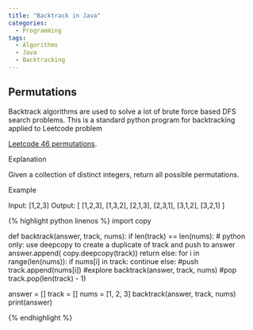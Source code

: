 ```yaml
---
title: "Backtrack in Java"
categories:
  - Programming
tags:
  - Algorithms
  - Java
  - Backtracking
---
```


## Permutations

Backtrack algorithms are used to solve a lot of brute force based DFS search problems. This is a standard python program for backtracking applied to Leetcode problem

[Leetcode 46 permutations](https://leetcode.com/problems/permutations/).

Explanation

Given a collection of distinct integers, return all possible permutations.

Example

Input: [1,2,3]
Output:
[
  [1,2,3],
  [1,3,2],
  [2,1,3],
  [2,3,1],
  [3,1,2],
  [3,2,1]
]

{% highlight python linenos %}
import copy

def backtrack(answer,  track, nums):
    if len(track) == len(nums):
        # python only: use deepcopy to create a duplicate of track and push to answer
        answer.append( copy.deepcopy(track))
        return
    else:
        for i in range(len(nums)):
            if nums[i] in track:
                continue
            else:
                #push
                track.append(nums[i])
                #explore
                backtrack(answer, track, nums)
                #pop
                track.pop(len(track) - 1)

answer = []
track = []
nums = [1, 2, 3]
backtrack(answer, track, nums)
print(answer)

{% endhighlight %}
